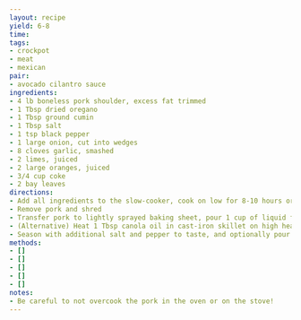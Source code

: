 ```yaml
---
layout: recipe
yield: 6-8
time: 
tags:
- crockpot
- meat
- mexican
pair:
- avocado cilantro sauce
ingredients:
- 4 lb boneless pork shoulder, excess fat trimmed
- 1 Tbsp dried oregano
- 1 Tbsp ground cumin
- 1 Tbsp salt
- 1 tsp black pepper
- 1 large onion, cut into wedges
- 8 cloves garlic, smashed
- 2 limes, juiced
- 2 large oranges, juiced
- 3/4 cup coke
- 2 bay leaves
directions:
- Add all ingredients to the slow-cooker, cook on low for 8-10 hours or high for 5-6 hours
- Remove pork and shred
- Transfer pork to lightly sprayed baking sheet, pour 1 cup of liquid from slow-cooker over the pork, and broil for 5-10 minutes on high until meat becomes golden brown and crispy on edges
- (Alternative) Heat 1 Tbsp canola oil in cast-iron skillet on high heat, sear pork in batches in 1/2 cup of liquid from slow-cooker, until pork begins to crisp and liquid is reduced
- Season with additional salt and pepper to taste, and optionally pour a little extra slow-cooker liquid for flavor
methods:
- []
- []
- []
- []
- []
notes:
- Be careful to not overcook the pork in the oven or on the stove!
---
```

